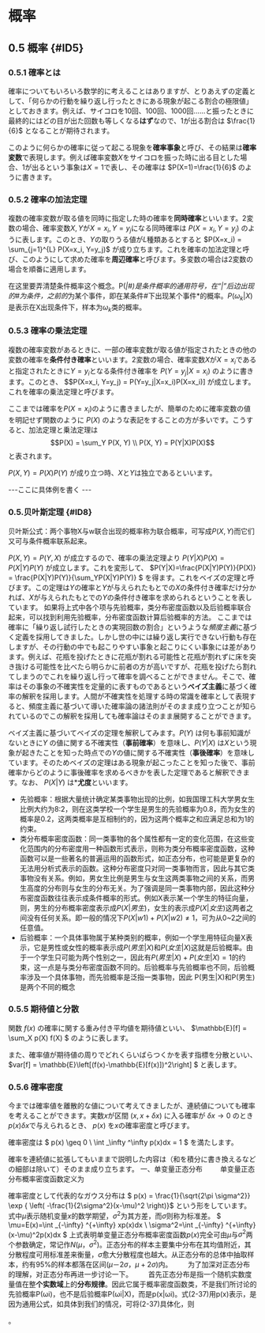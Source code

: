 # 概率

## 0.5 概率 {#ID5}

### 0.5.1 確率とは

確率についてもいろいろ数学的に考えることはありますが、とりあえずの定義として、「何らかの行動を繰り返し行ったときにある現象が起こる割合の極限値」としておきます。例えば、サイコロを10回、100回、1000回……と振ったときに最終的にはどの目が出た回数も等しくなる**はず**なので、1が出る割合は $\frac{1}{6}$ となることが期待されます。

このように何らかの確率に従って起こる現象を**確率事象**と呼び、その結果は**確率変数**で表現します。例えば確率変数$X$をサイコロを振った時に出る目とした場合、1が出るという事象は$X=1$で表し、その確率は $P(X=1)=\frac{1}{6}$ のように書きます。

### 0.5.2 確率の加法定理
複数の確率変数が取る値を同時に指定した時の確率を**同時確率**といいます。2変数の場合、確率変数$X, Y$が$X=x_i, Y=y_j$になる同時確率は $P(X=x_i, Y=y_j)$ のように表します。このとき、$Y$の取りうる値が$L$種類あるとすると
$P(X=x_i) = \sum_{j=1}^{L} P(X=x_i, Y=y_j)$
が成り立ちます。これを確率の加法定理と呼び、このようにして求めた確率を**周辺確率**と呼びます。多変数の場合は2変数の場合を順番に適用します。

在这里要弄清楚条件概率这个概念。P(*|#)是条件概率的通用符号，在“|”后边出现的#为条件，之前的*为某个事件，即在某条件#下出现某个事件*的概率。$P(ω_k|X)$是表示在X出现条件下，样本为$ω_k$类的概率。

### 0.5.3 確率の乗法定理
複数の確率変数があるときに、一部の確率変数が取る値が指定されたときの他の変数の確率を**条件付き確率**といいます。2変数の場合、確率変数$X$が$X=x_i$であると指定されたときに$Y=y_i$となる条件付き確率を $P(Y=y_j|X=x_i)$ のように書きます。このとき、
$$P(X=x_i, Y=y_j) = P(Y=y_j|X=x_i)P(X=x_i)\]
が成立します。これを確率の乗法定理と呼びます。

ここまでは確率を$P(X=x_i)$のように書きましたが、簡単のために確率変数の値を明記せず関数のように $P(X)$ のような表記をすることの方が多いです。こうすると、加法定理と乗法定理は
$$P(X) = \sum_Y P(X, Y) \\
P(X, Y) = P(Y|X)P(X)$$
と表されます。

$P(X, Y) = P(X)P(Y)$ が成り立つ時、$X$と$Y$は独立であるといいます。

---ここに具体例を書く ---

### 0.5.贝叶斯定理 {#ID8}

贝叶斯公式：两个事物X与w联合出现的概率称为联合概率，可写成$P(X, Y)$而它们又可与条件概率联系起来。

$P(X, Y) = P(Y, X)$ が成立するので、確率の乗法定理より $P(Y|X)P(X) = P(X|Y)P(Y)$ が成立します。これを変形して、
$P(Y|X)=\frac{P(X|Y)P(Y)}{P(X)} = \frac{P(X|Y)P(Y)}{\sum_YP(X|Y)P(Y)} $
を得ます。これをベイズの定理と呼びます。この定理は$Y$の確率と$Y$が与えられたもとでの$X$の条件付き確率だけ分かれば、$X$が与えられたもとでの$Y$の条件付き確率を求められるということを表しています。
如果将上式中各个项与先验概率，类分布密度函数以及后验概率联合起来，可以找到利用先验概率，分布密度函数计算后验概率的方法。
ここまでは確率に「繰り返し試行したときの実現回数の割合」というような*頻度主義*に基づく定義を採用してきました。しかし世の中には繰り返し実行できない行動も存在しますが、その行動の中でも起こりやすい事象と起こりにくい事象には差があります。例えば、花瓶を投げたときに花瓶が割れる可能性と花瓶が割れずに床を突き抜ける可能性を比べたら明らかに前者の方が高いですが、花瓶を投げたら割れてしまうのでこれを繰り返し行って確率を調べることができません。そこで、確率はその事象の不確実性を定量的に表すものであるという**ベイズ主義**に基づく確率の解釈を採用します。人間が不確実性を処理する時の常識を確率として表現すると、頻度主義に基づいて導いた確率論の諸法則がそのまま成り立つことが知られているのでこの解釈を採用しても確率論はそのまま展開することができます。

ベイズ主義に基づいてベイズの定理を解釈してみます。$P(Y)$ は何も事前知識がないときに$Y$ の値に関する不確実性（**事前確率**）を意味し、$P(Y|X)$ は$X$という現象が起きたことを知った時点での$Y$の値に関する不確実性（**事後確率**）を意味しています。そのためベイズの定理はある現象が起こったことを知った後で、事前確率からどのように事後確率を求めるべきかを表した定理であると解釈できます。なお、 $P(X|Y)$ は***尤度**といいます。

- 先验概率：根据大量统计确定某类事物出现的比例，如我国理工科大学男女生比例大约为8:2，则在这类学校一个学生是男生的先验概率为0.8，而为女生的概率是0.2，这两类概率是互相制约的，因为这两个概率之和应满足总和为1的约束。
- 类分布概率密度函数：同一类事物的各个属性都有一定的变化范围，在这些变化范围内的分布密度用一种函数形式表示，则称为类分布概率密度函数，这种函数可以是一些著名的普遍运用的函数形式，如正态分布，也可能是更复杂的无法用分析式表示的函数。这种分布密度只对同一类事物而言，因此与其它类事物没有关系。例如，男女生比例是男生与女生这两类事物之间的关系，而男生高度的分布则与女生的分布无关。为了强调是同一类事物内部，因此这种分布密度函数往往表示成条件概率的形式。例如X表示某一个学生的特征向量，则，男生的分布概率密度表示成$P(X|男生)$，女生的表示成$P(X|女生)$这两者之间没有任何关系。即一般的情况下$P(X|w1)+P(X|w2)≠1$，可为从0~2之间的任意值。
-  后验概率：一个具体事物属于某种类别的概率，例如一个学生用特征向量X表示，它是男性或女性的概率表示成$P(男生|X)$和$P(女生|X)$这就是后验概率。由于一个学生只可能为两个性别之一，因此有$P(男生|X)+P(女生|X)=1$的约束，这一点是与类分布密度函数不同的。后验概率与先验概率也不同，后验概率涉及一个具体事物，而先验概率是泛指一类事物，因此 P(男生|X)和P(男生)是两个不同的概念

### 0.5.5 期待値と分散
関数 $f(x)$ の確率に関する重み付き平均値を期待値といい、
$\mathbb{E}[f] = \sum_X p(X) f(X) $
のように表します。

また、確率値が期待値の周りでどれくらいばらつくかを表す指標を分散といい、
$var[f] = \mathbb{E}\left[(f(x)-\mathbb{E}[f(x)])^2\right] $
と表します。

### 0.5.6 確率密度
今までは確率値を離散的な値について考えてきましたが、連続値についても確率を考えることができます。実数$x$が区間 $(x, x+\delta x)$ に入る確率が $\delta x \to 0$ のとき $p(x)\delta x$で与えられるとき、 $p(x)$ を$x$の確率密度と呼びます。

確率密度は
$
 p(x) \geq 0 \\
\int _\infty ^\infty p(x)dx = 1
$
を満たします。

確率を連続値に拡張してもいままで説明した内容は（和を積分に書き換えるなどの細部は除いて）そのまま成り立ちます。
一、单变量正态分布
　　 单变量正态分布概率密度函数定义为

確率密度として代表的なガウス分布は
$ p(x) = \frac{1}{\sqrt{2\pi \sigma^2}} \exp { \left( -\frac{1}{2\sigma^2}(x-\mu)^2 \right)}$
という形をしています。
式中$\mu$表示随机变量$x$的数学期望，$\sigma^2$为其方差，而$\sigma$则称为标准差。
$
\mu=E(x)=\int _{-\infty} ^{+\infty} xp(x)dx \\
\sigma^2=\int _{-\infty} ^{+\infty} (x-\mu)^2p(x)dx
$
上式表明单变量正态分布概率密度函数$p(x)$完全可由$\mu$与$\sigma^2$两个参数确定，常记作$N(\mu，\sigma^2)$。正态分布的样本主要集中分布在其均值附近，其分散程度可用标准差来衡量，$\sigma$愈大分散程度也越大。从正态分布的总体中抽取样本，约有95%的样本都落在区间$(\mu－2\sigma，\mu+2\sigma)$内。
　　为了加深对正态分布的理解，对正态分布再进一步讨论一下。
　　首先正态分布是指一个随机实数度量值在整**个实数域**上的**分布规律**。因此它属于概率密度函数类，不是我们所讨论的先验概率P(ωi)，也不是后验概率P(ωi|X)，而是p(x|ωi)。式(2-37)用p(x)表示，是因为通用公式，如具体到我们的情况，可将(2-37)具体化，则

。
